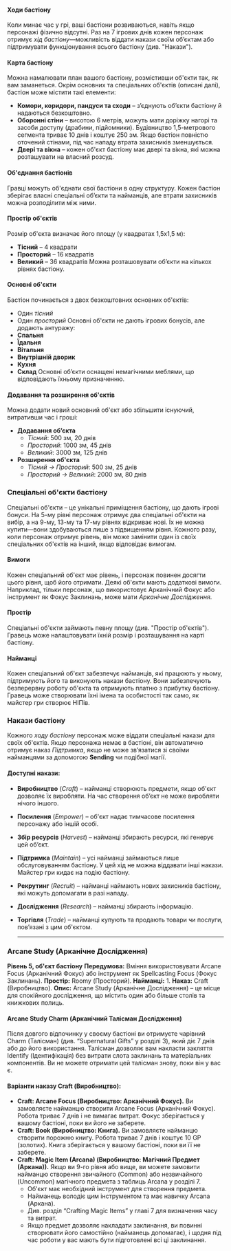 #### **Ходи бастіону**
Коли минає час у грі, ваші бастіони розвиваються, навіть якщо персонажі фізично відсутні. Раз на 7 ігрових днів кожен персонаж отримує _хід бастіону_—можливість віддати накази своїм об’єктам або підтримувати функціонування всього бастіону (див. "Накази").

#### **Карта бастіону**
Можна намалювати план вашого бастіону, розмістивши об'єкти так, як вам заманеться.  Окрім основних та спеціальних об'єктів (описані далі), бастіон може містити такі елементи:
- **Комори, коридори, пандуси та сходи** – з’єднують об’єкти бастіону й надаються безкоштовно.
- **Оборонні стіни** – висотою 6 метрів, можуть мати доріжку нагорі та засоби доступу (драбини, підйомники). Будівництво 1,5-метрового сегмента триває 10 днів і коштує 250 зм. Якщо бастіон повністю оточений стінами, під час нападу втрата захисників зменшується.
- **Двері та вікна** – кожен об'єкт бастіону має двері та вікна, які можна розташувати на власний розсуд.

#### **Об'єднання бастіонів**
Гравці можуть об'єднати свої бастіони в одну структуру. Кожен бастіон зберігає власні спеціальні об’єкти та найманців, але втрати захисників можна розподілити між ними.

#### **Простір об'єктів**
Розмір об'єкта визначає його площу (у квадратах 1,5х1,5 м):
- **Тісний** – 4 квадрати
- **Просторий** – 16 квадратів
- **Великий** – 36 квадратів
Можна розташовувати об’єкти на кількох рівнях бастіону.

#### **Основні об'єкти**
Бастіон починається з двох безкоштовних основних об'єктів:
- Один _тісний_
- Один _просторий_
Основні об'єкти не дають ігрових бонусів, але додають антуражу:
- **Спальня**
- **Їдальня**
- **Вітальня**
- **Внутрішній дворик**
- **Кухня**
- **Склад**
Основні об’єкти оснащені немагічними меблями, що відповідають їхньому призначенню.

#### **Додавання та розширення об'єктів**
Можна додати новий основний об'єкт або збільшити існуючий, витративши час і гроші:
- **Додавання об’єкта**  
    - _Тісний_: 500 зм, 20 днів
    - _Просторий_: 1000 зм, 45 днів
    - _Великий_: 3000 зм, 125 днів
- **Розширення об'єкта**
    - _Тісний → Просторий_: 500 зм, 25 днів
    - _Просторий → Великий_: 2000 зм, 80 днів

### **Спеціальні об'єкти бастіону**
Спеціальні об'єкти – це унікальні приміщення бастіону, що дають ігрові бонуси. На 5-му рівні персонаж отримує два спеціальні об'єкти на вибір, а на 9-му, 13-му та 17-му рівнях відкриває нові. Їх не можна купити—вони здобуваються лише з підвищенням рівня. Кожного разу, коли персонаж отримує рівень, він може замінити один із своїх спеціальних об'єктів на інший, якщо відповідає вимогам.

#### **Вимоги**
Кожен спеціальний об'єкт має рівень, і персонаж повинен досягти цього рівня, щоб його отримати. Деякі об'єкти мають додаткові вимоги. Наприклад, тільки персонаж, що використовує Арканічний Фокус або інструмент як Фокус Заклинань, може мати _Арканічне Дослідження_.

#### **Простір**
Спеціальні об'єкти займають певну площу (див. "Простір об'єктів"). Гравець може налаштовувати їхній розмір і розташування на карті бастіону.

#### **Найманці**
Кожен спеціальний об'єкт забезпечує найманців, які працюють у ньому, підтримують його та виконують накази бастіону. Вони забезпечують безперервну роботу об'єкта та отримують платню з прибутку бастіону. Гравець може створювати їхні імена та особистості так само, як майстер гри створює НІПів.

### **Накази бастіону**
Кожного _ходу бастіону_ персонаж може віддати спеціальні накази для своїх об'єктів.
Якщо персонажа немає в бастіоні, він автоматично отримує наказ _Підтримка_, якщо не може зв’язатися зі своїми найманцями за допомогою **Sending** чи подібної магії.

#### **Доступні накази:**
- **Виробництво** (_Craft_) – найманці створюють предмети, якщо об'єкт дозволяє їх виробляти. На час створення об’єкт не може виробляти нічого іншого.    
- **Посилення** (_Empower_) – об'єкт надає тимчасове посилення персонажу або іншій особі.    
- **Збір ресурсів** (_Harvest_) – найманці збирають ресурси, які генерує цей об’єкт.    
- **Підтримка** (_Maintain_) – усі найманці займаються лише обслуговуванням бастіону. У цей хід не можна віддавати інші накази. Майстер гри кидає на подію бастіону.    
- **Рекрутинг** (_Recruit_) – найманці наймають нових захисників бастіону, які можуть допомагати в разі нападу.    
- **Дослідження** (_Research_) – найманці збирають інформацію.    
- **Торгівля** (_Trade_) – найманці купують та продають товари чи послуги, пов’язані з цим об'єктом.
  
  ---
### **Arcane Study (Арканічне Дослідження)**
**Рівень 5, об'єкт бастіону**
**Передумова:** Вміння використовувати Arcane Focus (Арканічний Фокус) або інструмент як Spellcasting Focus (Фокус Заклинань).
**Простір:** Roomy (Просторий).
**Найманці:** 1.
**Наказ:** Craft (Виробництво).
**Опис:**  Arcane Study (Арканічне Дослідження) – це місце для спокійного дослідження, що містить один або більше столів та книжкових полиць.

#### **Arcane Study Charm (Арканічний Талісман Дослідження)**
Після довгого відпочинку у своєму бастіоні ви отримуєте чарівний Charm (Талісман) (див. “Supernatural Gifts” у розділі 3), який діє 7 днів або до його використання. Талісман дозволяє вам накласти закляття Identify (Ідентифікація) без витрати слота заклинань та матеріальних компонентів. Ви не можете отримати цей талісман знову, поки він у вас є.

#### **Варіанти наказу Craft (Виробництво):**
- **Craft: Arcane Focus (Виробництво: Арканічний Фокус).** Ви замовляєте найманцю створити Arcane Focus (Арканічний Фокус). Робота триває 7 днів і не вимагає витрат. Фокус зберігається у вашому бастіоні, поки ви його не заберете.
- **Craft: Book (Виробництво: Книга).** Ви замовляєте найманцю створити порожню книгу. Робота триває 7 днів і коштує 10 GP (золотих). Книга зберігається у вашому бастіоні, поки ви її не заберете.
- **Craft: Magic Item (Arcana) (Виробництво: Магічний Предмет (Аркана)).** Якщо ви 9-го рівня або вище, ви можете замовити найманцю створення звичайного (Common) або незвичайного (Uncommon) магічного предмета з таблиць Arcana у розділі 7.
    - Об'єкт має необхідний інструмент для створення предмета.
    - Найманець володіє цим інструментом та має навичку Arcana (Аркана).
    - Див. розділ “Crafting Magic Items” у главі 7 для визначення часу та витрат.
    - Якщо предмет дозволяє накладати заклинання, ви повинні створювати його самостійно (найманець допомагає), і щодня під час роботи у вас мають бути підготовлені всі ці заклинання.